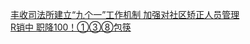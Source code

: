   
[丰收司法所建立“九个一”工作机制 加强对社区矫正人员管理](http://www.dianyue.me/archives/011/w2u4p8xh72o92dbr/)  
[R销中 职降100！①③⑧包筷](http://www.dianyue.me/archives/849/c450q3yctz2qn07u/)